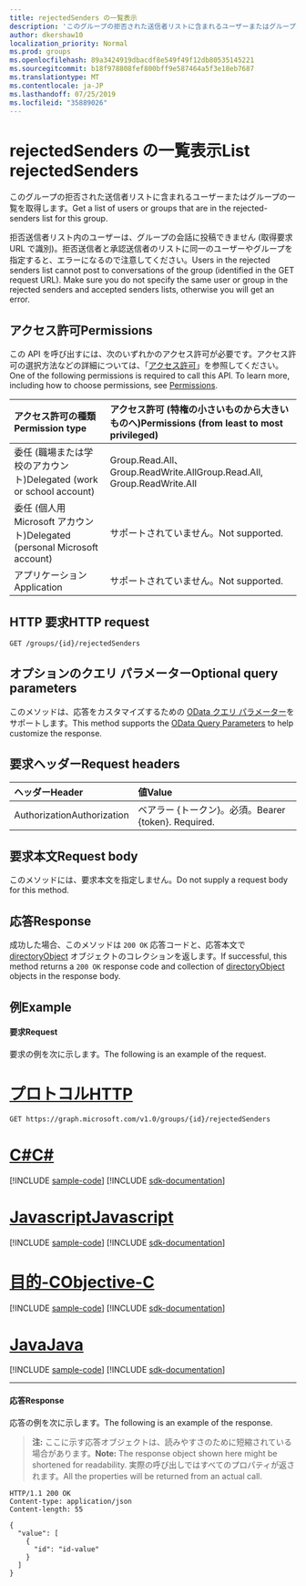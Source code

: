 ```yaml
---
title: rejectedSenders の一覧表示
description: 'このグループの拒否された送信者リストに含まれるユーザーまたはグループの一覧を取得します。 '
author: dkershaw10
localization_priority: Normal
ms.prod: groups
ms.openlocfilehash: 89a3424919dbacdf8e549f49f12db80535145221
ms.sourcegitcommit: b18f978808fef800bff9e587464a5f3e18eb7687
ms.translationtype: MT
ms.contentlocale: ja-JP
ms.lasthandoff: 07/25/2019
ms.locfileid: "35889026"
---
```

# <a name="list-rejectedsenders"></a><span data-ttu-id="36b7b-103">rejectedSenders の一覧表示</span><span class="sxs-lookup"><span data-stu-id="36b7b-103">List rejectedSenders</span></span>
<span data-ttu-id="36b7b-104">このグループの拒否された送信者リストに含まれるユーザーまたはグループの一覧を取得します。</span><span class="sxs-lookup"><span data-stu-id="36b7b-104">Get a list of users or groups that are in the rejected-senders list for this group.</span></span> 

<span data-ttu-id="36b7b-p101">拒否送信者リスト内のユーザーは、グループの会話に投稿できません (取得要求 URL で識別)。拒否送信者と承認送信者のリストに同一のユーザーやグループを指定すると、エラーになるので注意してください。</span><span class="sxs-lookup"><span data-stu-id="36b7b-p101">Users in the rejected senders list cannot post to conversations of the group (identified in the GET request URL). Make sure you do not specify the same user or group in the rejected senders and accepted senders lists, otherwise you will get an error.</span></span>

## <a name="permissions"></a><span data-ttu-id="36b7b-107">アクセス許可</span><span class="sxs-lookup"><span data-stu-id="36b7b-107">Permissions</span></span>
<span data-ttu-id="36b7b-p102">この API を呼び出すには、次のいずれかのアクセス許可が必要です。アクセス許可の選択方法などの詳細については、「[アクセス許可](/graph/permissions-reference)」を参照してください。</span><span class="sxs-lookup"><span data-stu-id="36b7b-p102">One of the following permissions is required to call this API. To learn more, including how to choose permissions, see [Permissions](/graph/permissions-reference).</span></span>

|<span data-ttu-id="36b7b-110">アクセス許可の種類</span><span class="sxs-lookup"><span data-stu-id="36b7b-110">Permission type</span></span>      | <span data-ttu-id="36b7b-111">アクセス許可 (特権の小さいものから大きいものへ)</span><span class="sxs-lookup"><span data-stu-id="36b7b-111">Permissions (from least to most privileged)</span></span>              |
|:--------------------|:---------------------------------------------------------|
|<span data-ttu-id="36b7b-112">委任 (職場または学校のアカウント)</span><span class="sxs-lookup"><span data-stu-id="36b7b-112">Delegated (work or school account)</span></span> | <span data-ttu-id="36b7b-113">Group.Read.All、Group.ReadWrite.All</span><span class="sxs-lookup"><span data-stu-id="36b7b-113">Group.Read.All, Group.ReadWrite.All</span></span>    |
|<span data-ttu-id="36b7b-114">委任 (個人用 Microsoft アカウント)</span><span class="sxs-lookup"><span data-stu-id="36b7b-114">Delegated (personal Microsoft account)</span></span> | <span data-ttu-id="36b7b-115">サポートされていません。</span><span class="sxs-lookup"><span data-stu-id="36b7b-115">Not supported.</span></span>    |
|<span data-ttu-id="36b7b-116">アプリケーション</span><span class="sxs-lookup"><span data-stu-id="36b7b-116">Application</span></span> | <span data-ttu-id="36b7b-117">サポートされていません。</span><span class="sxs-lookup"><span data-stu-id="36b7b-117">Not supported.</span></span> |

## <a name="http-request"></a><span data-ttu-id="36b7b-118">HTTP 要求</span><span class="sxs-lookup"><span data-stu-id="36b7b-118">HTTP request</span></span>
<!-- { "blockType": "ignored" } -->
```http
GET /groups/{id}/rejectedSenders
```
## <a name="optional-query-parameters"></a><span data-ttu-id="36b7b-119">オプションのクエリ パラメーター</span><span class="sxs-lookup"><span data-stu-id="36b7b-119">Optional query parameters</span></span>
<span data-ttu-id="36b7b-120">このメソッドは、応答をカスタマイズするための [OData クエリ パラメーター](/graph/query-parameters)をサポートします。</span><span class="sxs-lookup"><span data-stu-id="36b7b-120">This method supports the [OData Query Parameters](/graph/query-parameters) to help customize the response.</span></span>

## <a name="request-headers"></a><span data-ttu-id="36b7b-121">要求ヘッダー</span><span class="sxs-lookup"><span data-stu-id="36b7b-121">Request headers</span></span>
| <span data-ttu-id="36b7b-122">ヘッダー</span><span class="sxs-lookup"><span data-stu-id="36b7b-122">Header</span></span>       | <span data-ttu-id="36b7b-123">値</span><span class="sxs-lookup"><span data-stu-id="36b7b-123">Value</span></span> |
|:---------------|:--------|
| <span data-ttu-id="36b7b-124">Authorization</span><span class="sxs-lookup"><span data-stu-id="36b7b-124">Authorization</span></span>  | <span data-ttu-id="36b7b-p103">ベアラー {トークン}。必須。</span><span class="sxs-lookup"><span data-stu-id="36b7b-p103">Bearer {token}. Required.</span></span>  |

## <a name="request-body"></a><span data-ttu-id="36b7b-127">要求本文</span><span class="sxs-lookup"><span data-stu-id="36b7b-127">Request body</span></span>
<span data-ttu-id="36b7b-128">このメソッドには、要求本文を指定しません。</span><span class="sxs-lookup"><span data-stu-id="36b7b-128">Do not supply a request body for this method.</span></span>

## <a name="response"></a><span data-ttu-id="36b7b-129">応答</span><span class="sxs-lookup"><span data-stu-id="36b7b-129">Response</span></span>
<span data-ttu-id="36b7b-130">成功した場合、このメソッドは `200 OK` 応答コードと、応答本文で [directoryObject](../resources/directoryobject.md) オブジェクトのコレクションを返します。</span><span class="sxs-lookup"><span data-stu-id="36b7b-130">If successful, this method returns a `200 OK` response code and collection of [directoryObject](../resources/directoryobject.md) objects in the response body.</span></span>

## <a name="example"></a><span data-ttu-id="36b7b-131">例</span><span class="sxs-lookup"><span data-stu-id="36b7b-131">Example</span></span>
#### <a name="request"></a><span data-ttu-id="36b7b-132">要求</span><span class="sxs-lookup"><span data-stu-id="36b7b-132">Request</span></span>
<span data-ttu-id="36b7b-133">要求の例を次に示します。</span><span class="sxs-lookup"><span data-stu-id="36b7b-133">The following is an example of the request.</span></span>

# <a name="httptabhttp"></a>[<span data-ttu-id="36b7b-134">プロトコル</span><span class="sxs-lookup"><span data-stu-id="36b7b-134">HTTP</span></span>](#tab/http)
<!-- {
  "blockType": "request",
  "name": "get_rejectedsenders"
}-->
```http
GET https://graph.microsoft.com/v1.0/groups/{id}/rejectedSenders
```
# <a name="ctabcsharp"></a>[<span data-ttu-id="36b7b-135">C#</span><span class="sxs-lookup"><span data-stu-id="36b7b-135">C#</span></span>](#tab/csharp)
[!INCLUDE [sample-code](../includes/snippets/csharp/get-rejectedsenders-csharp-snippets.md)]
[!INCLUDE [sdk-documentation](../includes/snippets/snippets-sdk-documentation-link.md)]

# <a name="javascripttabjavascript"></a>[<span data-ttu-id="36b7b-136">Javascript</span><span class="sxs-lookup"><span data-stu-id="36b7b-136">Javascript</span></span>](#tab/javascript)
[!INCLUDE [sample-code](../includes/snippets/javascript/get-rejectedsenders-javascript-snippets.md)]
[!INCLUDE [sdk-documentation](../includes/snippets/snippets-sdk-documentation-link.md)]

# <a name="objective-ctabobjc"></a>[<span data-ttu-id="36b7b-137">目的-C</span><span class="sxs-lookup"><span data-stu-id="36b7b-137">Objective-C</span></span>](#tab/objc)
[!INCLUDE [sample-code](../includes/snippets/objc/get-rejectedsenders-objc-snippets.md)]
[!INCLUDE [sdk-documentation](../includes/snippets/snippets-sdk-documentation-link.md)]

# <a name="javatabjava"></a>[<span data-ttu-id="36b7b-138">Java</span><span class="sxs-lookup"><span data-stu-id="36b7b-138">Java</span></span>](#tab/java)
[!INCLUDE [sample-code](../includes/snippets/java/get-rejectedsenders-java-snippets.md)]
[!INCLUDE [sdk-documentation](../includes/snippets/snippets-sdk-documentation-link.md)]

---


#### <a name="response"></a><span data-ttu-id="36b7b-139">応答</span><span class="sxs-lookup"><span data-stu-id="36b7b-139">Response</span></span>
<span data-ttu-id="36b7b-140">応答の例を次に示します。</span><span class="sxs-lookup"><span data-stu-id="36b7b-140">The following is an example of the response.</span></span>
><span data-ttu-id="36b7b-141">**注:** ここに示す応答オブジェクトは、読みやすさのために短縮されている場合があります。</span><span class="sxs-lookup"><span data-stu-id="36b7b-141">**Note:** The response object shown here might be shortened for readability.</span></span> <span data-ttu-id="36b7b-142">実際の呼び出しではすべてのプロパティが返されます。</span><span class="sxs-lookup"><span data-stu-id="36b7b-142">All the properties will be returned from an actual call.</span></span>
<!-- {
  "blockType": "response",
  "truncated": true,
  "@odata.type": "microsoft.graph.directoryObject",
  "isCollection": true
} -->
```http
HTTP/1.1 200 OK
Content-type: application/json
Content-length: 55

{
  "value": [
    {
      "id": "id-value"
    }
  ]
}
```

<!-- uuid: 8fcb5dbc-d5aa-4681-8e31-b001d5168d79
2015-10-25 14:57:30 UTC -->
<!-- {
  "type": "#page.annotation",
  "description": "List rejectedSenders",
  "keywords": "",
  "section": "documentation",
  "tocPath": "",
  "suppressions": [
  ]
}-->
